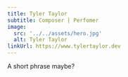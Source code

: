 ```yaml
---
title: Tyler Taylor
subtitle: Composer | Perfomer
image:
  src: '../../assets/hero.jpg'
  alt: Tyler Taylor
linkUrl: https://www.tylertaylor.dev
---
```


A short phrase maybe?
